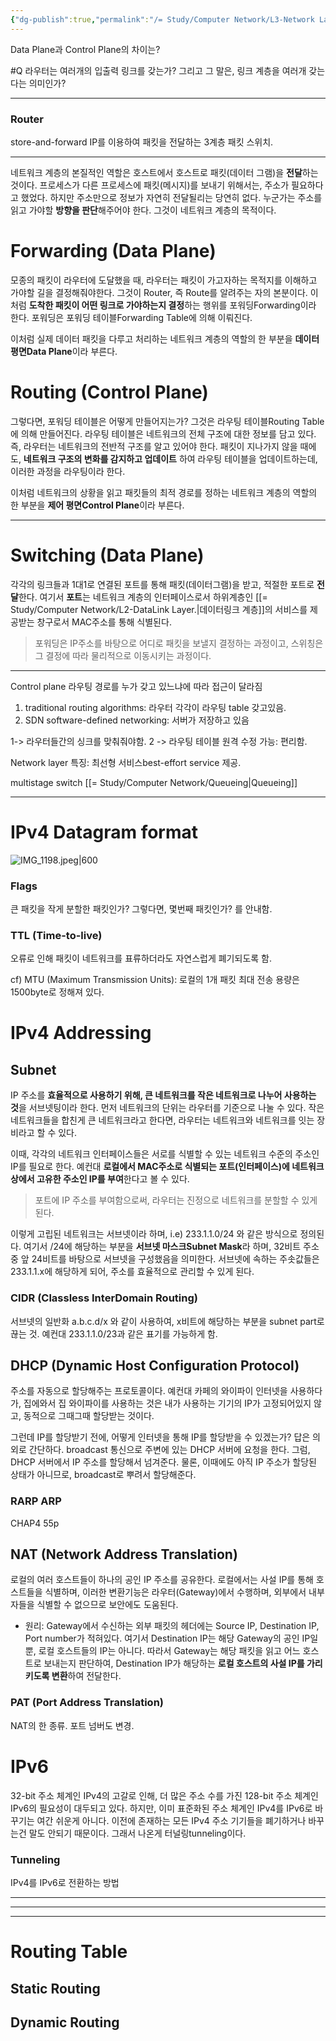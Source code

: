 ```yaml
---
{"dg-publish":true,"permalink":"/= Study/Computer Network/L3-Network Layer./","created":"2023-12-17T23:52:40.000+09:00","updated":"2025-01-14T15:33:44.000+09:00"}
---
```



Data Plane과 Control Plane의 차이는?

#Q 라우터는 여러개의 입출력 링크를 갖는가? 그리고 그 말은, 링크 계층을 여러개 갖는다는 의미인가?

----
### Router
store-and-forward
IP를 이용하여 패킷을 전달하는 3계층 패킷 스위치.

---

네트워크 계층의 본질적인 역할은 호스트에서 호스트로 패킷(데이터 그램)을 **전달**하는 것이다.
프로세스가 다른 프로세스에 패킷(메시지)를 보내기 위해서는, 주소가 필요하다고 했었다. 하지만 주소만으로 정보가 자연히 전달될리는 당연히 없다. 누군가는 주소를 읽고 가야할 **방향을 판단**해주어야 한다. 그것이 네트워크 계층의 목적이다.

# Forwarding (Data Plane)
모종의 패킷이 라우터에 도달했을 때, 라우터는 패킷이 가고자하는 목적지를 이해하고 가야할 길을 결정해줘야한다. 그것이 Router, 즉 Route를 알려주는 자의 본분이다. 이처럼 **도착한 패킷이 어떤 링크로 가야하는지 결정**하는 행위를 포워딩Forwarding이라 한다. 포워딩은 포워딩 테이블Forwarding Table에 의해 이뤄진다.

이처럼 실제 데이터 패킷을 다루고 처리하는 네트워크 계층의 역할의 한 부분을 **데이터 평면Data Plane**이라 부른다.

# Routing (Control Plane)
그렇다면, 포워딩 테이블은 어떻게 만들어지는가? 그것은 라우팅 테이블Routing Table에 의해 만들어진다. 라우팅 테이블은 네트워크의 전체 구조에 대한 정보를 담고 있다. 즉, 라우터는 네트워크의 전반적 구조를 알고 있어야 한다. 패킷이 지나가지 않을 때에도, **네트워크 구조의 변화를 감지하고 업데이트** 하여 라우팅 테이블을 업데이트하는데, 이러한 과정을 라우팅이라 한다.

이처럼 네트워크의 상황을 읽고 패킷들의 최적 경로를 정하는 네트워크 계층의 역할의 한 부분을 **제어 평면Control Plane**이라 부른다.

----

# Switching (Data Plane)
각각의 링크들과 1대1로 연결된 포트를 통해 패킷(데이터그램)을 받고, 적절한 포트로 **전달**한다. 여기서 **포트**는 네트워크 계층의 인터페이스로서 하위계층인 [[= Study/Computer Network/L2-DataLink Layer.\|데이터링크 계층]]의 서비스를 제공받는 창구로서 MAC주소를 통해 식별된다.

>포워딩은 IP주소를 바탕으로 어디로 패킷을 보낼지 결정하는 과정이고, 스위칭은 그 결정에 따라 물리적으로 이동시키는 과정이다.


---



Control plane
라우팅 경로를 누가 갖고 있느냐에 따라 접근이 달라짐
1. traditional routing algorithms: 라우터 각각이 라우팅 table 갖고있음.
2. SDN software-defined networking: 서버가 저장하고 있음

1-> 라우터들간의 싱크를 맞춰줘야함.
2 -> 라우팅 테이블 원격 수정 가능: 편리함.

Network layer 특징: 최선형 서비스best-effort service 제공.

multistage switch
[[= Study/Computer Network/Queueing\|Queueing]]

----


# IPv4 Datagram format

![IMG_1198.jpeg|600](/img/user/z-Attached%20Files/IMG_1198.jpeg)

### Flags
큰 패킷을 작게 분할한 패킷인가? 그렇다면, 몇번째 패킷인가? 를 안내함.

### TTL (Time-to-live)
오류로 인해 패킷이 네트워크를 표류하더라도 자연스럽게 폐기되도록 함.

cf) MTU (Maximum Transmission Units):
로컬의 1개 패킷 최대 전송 용량은 1500byte로 정해져 있다.


# IPv4 Addressing

## Subnet
IP 주소를 **효율적으로 사용하기 위해, 큰 네트워크를 작은 네트워크로 나누어 사용하는 것**을 서브넷팅이라 한다. 먼저 네트워크의 단위는 라우터를 기준으로 나눌 수 있다. 작은 네트워크들을 합친게 큰 네트워크라고 한다면, 라우터는 네트워크와 네트워크를 잇는 장비라고 할 수 있다.

이때, 각각의 네트워크 인터페이스들은 서로를 식별할 수 있는 네트워크 수준의 주소인 IP를 필요로 한다. 예컨대 **로컬에서 MAC주소로 식별되는 포트(인터페이스)에 네트워크 상에서 고유한 주소인 IP를 부여**한다고 볼 수 있다.

>포트에 IP 주소를 부여함으로써, 라우터는 진정으로 네트워크를 분할할 수 있게된다.

이렇게 고립된 네트워크는 서브넷이라 하며, i.e) 233.1.1.0/24 와 같은 방식으로 정의된다. 여기서 /24에 해당하는 부분을 **서브넷 마스크Subnet Mask**라 하며, 32비트 주소 중 앞 24비트를 바탕으로 서브넷을 구성했음을 의미한다.
서브넷에 속하는 주솟값들은 233.1.1.x에 해당하게 되어, 주소를 효율적으로 관리할 수 있게 된다.

### CIDR (Classless InterDomain Routing)
서브넷의 일반화
a.b.c.d/x 와 같이 사용하여, x비트에 해당하는 부분을 subnet part로 끊는 것.
예컨대 233.1.1.0/23과 같은 표기를 가능하게 함.

## DHCP (Dynamic Host Configuration Protocol)
주소를 자동으로 할당해주는 프로토콜이다. 예컨대 카페의 와이파이 인터넷을 사용하다가, 집에와서 집 와이파이를 사용하는 것은 내가 사용하는 기기의 IP가 고정되어있지 않고, 동적으로 그때그때 할당받는 것이다.

그런데 IP를 할당받기 전에, 어떻게 인터넷을 통해 IP를 할당받을 수 있겠는가?
답은 의외로 간단하다. broadcast 통신으로 주변에 있는 DHCP 서버에 요청을 한다. 그럼, DHCP 서버에서 IP 주소를 할당해서 넘겨준다. 물론, 이때에도 아직 IP 주소가 할당된 상태가 아니므로, broadcast로 뿌려서 할당해준다.

### RARP ARP

CHAP4 55p

## NAT (Network Address Translation)
로컬의 여러 호스트들이 하나의 공인 IP 주소를 공유한다. 로컬에서는 사설 IP를 통해 호스트들을 식별하며, 이러한 변환기능은 라우터(Gateway)에서 수행하며, 외부에서 내부자들을 식별할 수 없으므로 보안에도 도움된다.

- 원리:
Gateway에서 수신하는 외부 패킷의 헤더에는 Source IP, Destination IP, Port number가 적혀있다.
여기서 Destination IP는 해당 Gateway의 공인 IP일뿐, 로컬 호스트들의 IP는 아니다. 따라서 Gateway는 해당 패킷을 읽고 어느 호스트로 보내는지 판단하여, Destination IP가 해당하는 **로컬 호스트의 사설 IP를 가리키도록 변환**하여 전달한다.

### PAT (Port Address Translation)
NAT의 한 종류. 포트 넘버도 변경.

# IPv6
32-bit 주소 체계인 IPv4의 고갈로 인해, 더 많은 주소 수를 가진 128-bit 주소 체계인 IPv6의 필요성이 대두되고 있다.
하지만, 이미 표준화된 주소 체계인 IPv4를 IPv6로 바꾸기는 여간 쉬운게 아니다. 이전에 존재하는 모든 IPv4 주소 기기들을 폐기하거나 바꾸는건 말도 안되기 때문이다. 그래서 나온게 터널링tunneling이다.

### Tunneling
IPv4를 IPv6로 전환하는 방법


---
---
---

# Routing Table

## Static Routing

## Dynamic Routing

